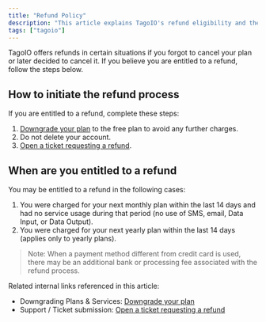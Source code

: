 ```yaml
---
title: "Refund Policy"
description: "This article explains TagoIO's refund eligibility and the steps to request a refund, including required actions before requesting and conditions that determine entitlement."
tags: ["tagoio"]
---
```

TagoIO offers refunds in certain situations if you forgot to cancel your plan or later decided to cancel it. If you believe you are entitled to a refund, follow the steps below.

## How to initiate the refund process

If you are entitled to a refund, complete these steps:

1. [Downgrade your plan](../billing/account-plans#downgrading) to the free plan to avoid any further charges.
2. Do not delete your account.
3. [Open a ticket requesting a refund](https://tago.io/contact).

## When are you entitled to a refund

You may be entitled to a refund in the following cases:

1. You were charged for your next monthly plan within the last 14 days and had no service usage during that period (no use of SMS, email, Data Input, or Data Output).
2. You were charged for your next yearly plan within the last 14 days (applies only to yearly plans).

> Note: When a payment method different from credit card is used, there may be an additional bank or processing fee associated with the refund process.

Related internal links referenced in this article:
- Downgrading Plans & Services: [Downgrade your plan](../billing/account-plans#downgrading)
- Support / Ticket submission: [Open a ticket requesting a refund](https://tago.io/contact)